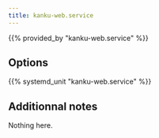 ```yaml
---
title: kanku-web.service
---
```


{{% provided_by "kanku-web.service" %}}

## Options

{{% systemd_unit "kanku-web.service" %}}

## Additionnal notes

Nothing here.